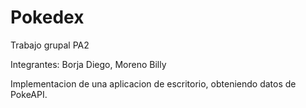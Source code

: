 # Pokedex
Trabajo grupal PA2

Integrantes: Borja Diego, Moreno Billy

Implementacion de una aplicacion de escritorio, obteniendo datos de PokeAPI.

